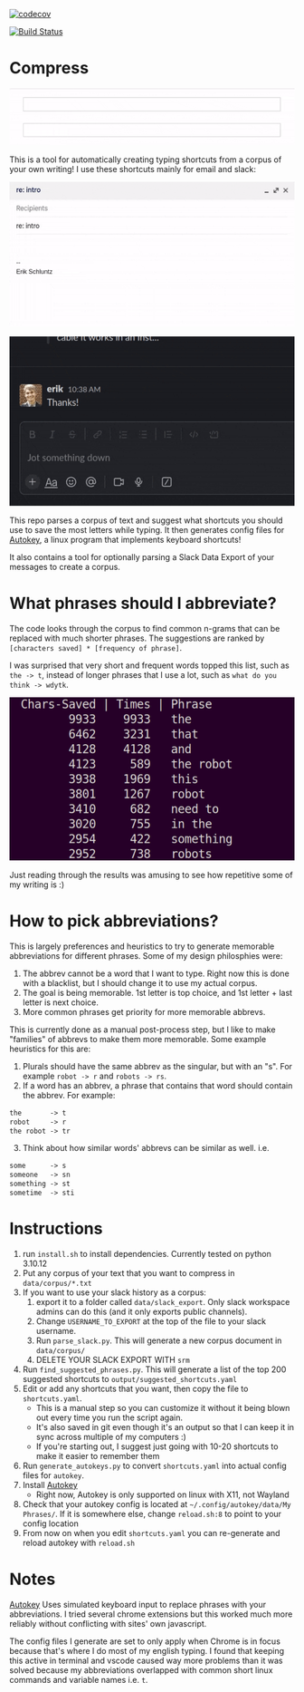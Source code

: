 [![codecov](https://codecov.io/gh/eschluntz/compress/branch/master/graph/badge.svg?token=CML5P28ELL)](https://codecov.io/gh/eschluntz/compress)

[![Build Status](https://github.com/eschluntz/compress/actions/workflows/run_tests.yml/badge.svg)](https://github.com/eschluntz/compress/actions)

# Compress
![demo](img/expand-demo.gif)

This is a tool for automatically creating typing shortcuts from a corpus of your own writing! I use these shortcuts mainly for email and slack:

![email](img/email-expand.gif)

![slack](img/slack-expand.gif)

This repo parses a corpus of text and suggest what shortcuts you should use to save the most letters while typing. It then generates config files for [Autokey](https://github.com/autokey/autokey), a linux program that implements keyboard shortcuts!

It also contains a tool for optionally parsing a Slack Data Export of your messages to create a corpus.

# What phrases should I abbreviate?
The code looks through the corpus to find common n-grams that can be replaced with much shorter phrases. The suggestions are ranked by `[characters saved] * [frequency of phrase]`. 

I was surprised that very short and frequent words topped this list, such as `the -> t`, instead of longer phrases that I use a lot, such as `what do you think -> wdytk`.

![results](img/chars-saved.png)

Just reading through the results was amusing to see how repetitive some of my writing is :)

# How to pick abbreviations?
This is largely preferences and heuristics to try to generate memorable abbreviations for different phrases. Some of my design philosphies were:

1. The abbrev cannot be a word that I want to type. Right now this is done with a blacklist, but I should change it to use my actual corpus.
2. The goal is being memorable. 1st letter is top choice, and 1st letter + last letter is next choice.
3. More common phrases get priority for more memorable abbrevs.

This is currently done as a manual post-process step, but I like to make "families"
of abbrevs to make them more memorable. Some example heuristics for this are:

1. Plurals should have the same abbrev as the singular, but with an "s". For example `robot -> r` and `robots -> rs`. 
2. If a word has an abbrev, a phrase that contains that word should contain the abbrev. For example:
```
the       -> t
robot     -> r
the robot -> tr
```
3. Think about how similar words' abbrevs can be similar as well. i.e. 
```
some      -> s
someone   -> sn
something -> st
sometime  -> sti
```

# Instructions

1. run `install.sh` to install dependencies. Currently tested on python 3.10.12
1. Put any corpus of your text that you want to compress in `data/corpus/*.txt`
2. If you want to use your slack history as a corpus:
    1. export it to a folder called `data/slack_export`. Only slack workspace admins can do this (and it only exports public channels).
    2. Change `USERNAME_TO_EXPORT` at the top of the file to your slack username.
    3. Run `parse_slack.py`. This will generate a new corpus document in `data/corpus/`
    4. DELETE YOUR SLACK EXPORT WITH `srm` 
3. Run `find_suggested_phrases.py`. This will generate a list of the top 200 suggested shortcuts to `output/suggested_shortcuts.yaml`
4. Edit or add any shortcuts that you want, then copy the file to `shortcuts.yaml`. 
    - This is a manual step so you can customize it without it being blown out every time you run the script again. 
    - It's also saved in git even though it's an output so that I can keep it in sync across multiple of my computers :) 
    - If you're starting out, I suggest just going with 10-20 shortcuts to make it easier to remember them
5. Run `generate_autokeys.py` to convert `shortcuts.yaml` into actual config files for `autokey`.
6. Install [Autokey](https://github.com/autokey/autokey)
    - Right now, Autokey is only supported on linux with X11, not Wayland
7. Check that your autokey config is located at `~/.config/autokey/data/My Phrases/`. If it is somewhere else, change `reload.sh:8` to point to your config location
8. From now on when you edit `shortcuts.yaml` you can re-generate and reload autokey with `reload.sh` 

# Notes
[Autokey](https://github.com/autokey/autokey) Uses simulated keyboard input to replace phrases with your abbreviations. I tried several chrome extensions but this worked much more reliably without conflicting with sites' own javascript.

The config files I generate are set to only apply when Chrome is in focus because that's where I do most of my english typing. I found that keeping this active in terminal and vscode caused way more problems than it was solved because my abbreviations overlapped with common short linux commands and variable names i.e. `t`. 